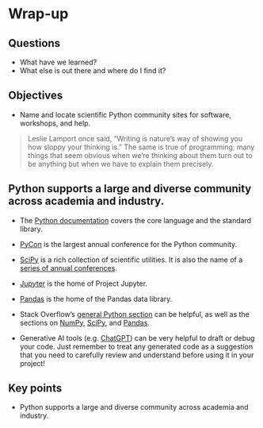 # Wrap-up

## Questions
- What have we learned?
- What else is out there and where do I find it?

## Objectives
- Name and locate scientific Python community sites for software, workshops, and help.

> Leslie Lamport once said, “Writing is nature’s way of showing you how sloppy your thinking is.” The same is true of programming: many things that seem obvious when we’re thinking about them turn out to be anything but when we have to explain them precisely.

## Python supports a large and diverse community across academia and industry.

- The [Python documentation](https://docs.python.org/3/) covers the core language and the standard library.

- [PyCon](https://pycon.org/) is the largest annual conference for the Python community.

- [SciPy](https://scipy.org/) is a rich collection of scientific utilities. It is also the name of a [series of annual conferences](https://conference.scipy.org/).

- [Jupyter](https://jupyter.org/) is the home of Project Jupyter.

- [Pandas](https://pandas.pydata.org/) is the home of the Pandas data library.

- Stack Overflow’s [general Python section](https://stackoverflow.com/questions/tagged/python?tab=Votes) can be helpful, as well as the sections on [NumPy](https://stackoverflow.com/questions/tagged/numpy?tab=Votes), [SciPy](https://stackoverflow.com/questions/tagged/scipy?tab=Votes), and [Pandas](https://stackoverflow.com/questions/tagged/pandas?tab=Votes).
- Generative AI tools (e.g. [ChatGPT](https://chat.openai.com)) can be very helpful to draft or debug your code. Just remember to treat any generated code as a suggestion that you need to carefully review and understand before using it in your project!

## Key points
- Python supports a large and diverse community across academia and industry.